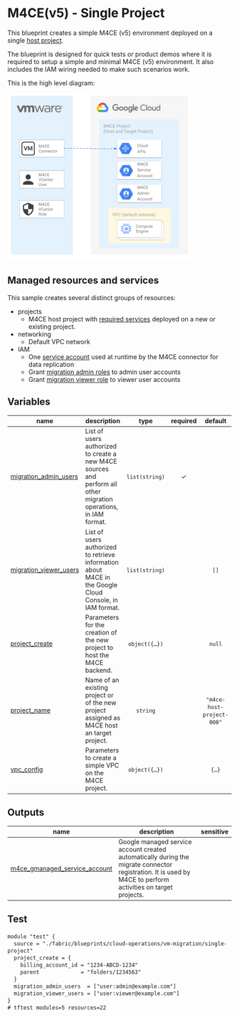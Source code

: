 # M4CE(v5) - Single Project

This blueprint creates a simple M4CE (v5) environment deployed on a single [host project](https://cloud.google.com/migrate/compute-engine/docs/5.0/how-to/enable-services#identifying_your_host_project).

The blueprint is designed for quick tests or product demos where it is required to setup a simple and minimal M4CE (v5) environment. It also includes the IAM wiring needed to make such scenarios work.

This is the high level diagram:

![High-level diagram](diagram.png "High-level diagram")

## Managed resources and services

This sample creates several distinct groups of resources:

- projects
  - M4CE host project with [required services](https://cloud.google.com/migrate/compute-engine/docs/5.0/how-to/enable-services#enabling_required_services_on_the_host_project) deployed on a new or existing project. 
- networking
  - Default VPC network
- IAM
  - One [service account](https://cloud.google.com/migrate/virtual-machines/docs/5.0/how-to/migrate-connector#step-3) used at runtime by the M4CE connector for data replication
  - Grant [migration admin roles](https://cloud.google.com/migrate/virtual-machines/docs/5.0/how-to/enable-services#using_predefined_roles) to admin user accounts
  - Grant [migration viewer role](https://cloud.google.com/migrate/virtual-machines/docs/5.0/how-to/enable-services#using_predefined_roles) to viewer user accounts
<!-- BEGIN TFDOC -->

## Variables

| name | description | type | required | default |
|---|---|:---:|:---:|:---:|
| [migration_admin_users](variables.tf#L15) | List of users authorized to create a new M4CE sources and perform all other migration operations, in IAM format. | <code>list&#40;string&#41;</code> | ✓ |  |
| [migration_viewer_users](variables.tf#L20) | List of users authorized to retrieve information about M4CE in the Google Cloud Console, in IAM format. | <code>list&#40;string&#41;</code> |  | <code>&#91;&#93;</code> |
| [project_create](variables.tf#L26) | Parameters for the creation of the new project to host the M4CE backend. | <code title="object&#40;&#123;&#10;  billing_account_id &#61; string&#10;  parent             &#61; string&#10;&#125;&#41;">object&#40;&#123;&#8230;&#125;&#41;</code> |  | <code>null</code> |
| [project_name](variables.tf#L35) | Name of an existing project or of the new project assigned as M4CE host an target project. | <code>string</code> |  | <code>&#34;m4ce-host-project-000&#34;</code> |
| [vpc_config](variables.tf#L41) | Parameters to create a simple VPC on the M4CE project. | <code title="object&#40;&#123;&#10;  ip_cidr_range &#61; string,&#10;  region        &#61; string&#10;&#125;&#41;">object&#40;&#123;&#8230;&#125;&#41;</code> |  | <code title="&#123;&#10;  ip_cidr_range &#61; &#34;10.200.0.0&#47;20&#34;,&#10;  region        &#61; &#34;us-west2&#34;&#10;&#125;">&#123;&#8230;&#125;</code> |

## Outputs

| name | description | sensitive |
|---|---|:---:|
| [m4ce_gmanaged_service_account](outputs.tf#L15) | Google managed service account created automatically during the migrate connector registration. It is used by M4CE to perform activities on target projects. |  |

<!-- END TFDOC -->

## Test

```hcl
module "test" {
  source = "./fabric/blueprints/cloud-operations/vm-migration/single-project"
  project_create = {
    billing_account_id = "1234-ABCD-1234"
    parent             = "folders/1234563"
  }
  migration_admin_users  = ["user:admin@example.com"]
  migration_viewer_users = ["user:viewer@example.com"]
}
# tftest modules=5 resources=22
```
